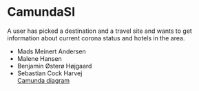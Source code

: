 # CamundaSI
A user has picked a destination and a travel site and wants to get information about current corona status and hotels in the area.

* Mads Meinert Andersen
* Malene Hansen
* Benjamin Østerø Højgaard
* Sebastian Cock Harvej   
[Camunda diagram](#Camunda.PNG)
